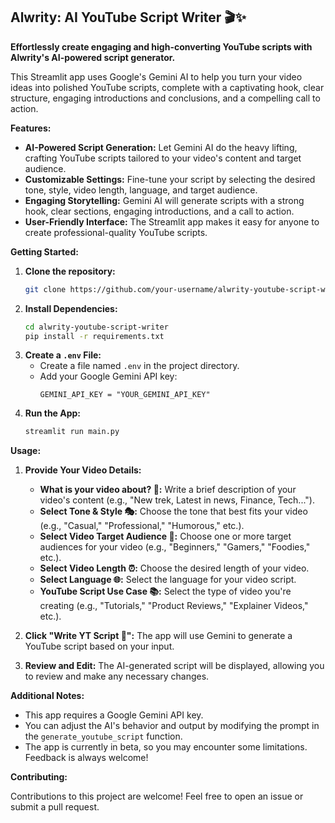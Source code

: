 ## Alwrity: AI YouTube Script Writer 🎬✨ 

**Effortlessly create engaging and high-converting YouTube scripts with Alwrity's AI-powered script generator.** 

This Streamlit app uses Google's Gemini AI to help you turn your video ideas into polished YouTube scripts, complete with a captivating hook, clear structure, engaging introductions and conclusions, and a compelling call to action. 

**Features:**

* **AI-Powered Script Generation:** Let Gemini AI do the heavy lifting, crafting YouTube scripts tailored to your video's content and target audience.
* **Customizable Settings:**  Fine-tune your script by selecting the desired tone, style, video length, language, and target audience. 
* **Engaging Storytelling:** Gemini AI will generate scripts with a strong hook, clear sections, engaging introductions, and a call to action. 
* **User-Friendly Interface:** The Streamlit app makes it easy for anyone to create professional-quality YouTube scripts.

**Getting Started:**

1. **Clone the repository:**
   ```bash
   git clone https://github.com/your-username/alwrity-youtube-script-writer.git
   ```
2. **Install Dependencies:**
   ```bash
   cd alwrity-youtube-script-writer
   pip install -r requirements.txt
   ```
3. **Create a `.env` File:**
   - Create a file named `.env` in the project directory.
   - Add your Google Gemini API key:
     ```
     GEMINI_API_KEY = "YOUR_GEMINI_API_KEY"
     ```
4. **Run the App:**
   ```bash
   streamlit run main.py
   ```

**Usage:**

1. **Provide Your Video Details:**
   - **What is your video about? 🎥:**  Write a brief description of your video's content (e.g., "New trek, Latest in news, Finance, Tech..."). 
   - **Select Tone & Style 🎭:**  Choose the tone that best fits your video (e.g., "Casual," "Professional," "Humorous," etc.).
   - **Select Video Target Audience 🎯:**  Choose one or more target audiences for your video (e.g., "Beginners," "Gamers," "Foodies," etc.).
   - **Select Video Length ⏰:** Choose the desired length of your video.
   - **Select Language 🌐:**  Select the language for your video script.
   - **YouTube Script Use Case 📚:**  Select the type of video you're creating (e.g., "Tutorials," "Product Reviews," "Explainer Videos," etc.).

2. **Click "Write YT Script 📝":**  The app will use Gemini to generate a YouTube script based on your input.

3. **Review and Edit:**  The AI-generated script will be displayed, allowing you to review and make any necessary changes.

**Additional Notes:**

* This app requires a Google Gemini API key.
* You can adjust the AI's behavior and output by modifying the prompt in the `generate_youtube_script` function. 
* The app is currently in beta, so you may encounter some limitations.  Feedback is always welcome!

**Contributing:**

Contributions to this project are welcome! Feel free to open an issue or submit a pull request.
